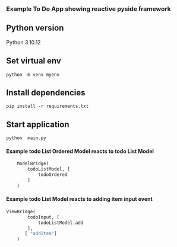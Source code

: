 ### Example To Do App showing reactive pyside framework

## Python version

Python 3.10.12

## Set virtual env

```console
python -m venv myenv
```
## Install dependencies

```console
pip install -r requirements.txt
```

## Start application

```console
python  main.py
```

#### Example todo List Ordered Model reacts to todo List Model

```python 
    ModelBridge(
        todoListModel, [
            todoOrdered
        ]
    )
```
#### Example todo List Model reacts to adding item input event

```python 
ViewBridge(
        todoInput, [
            todoListModel.add
        ],
       [ "addItem"]
    )
```
